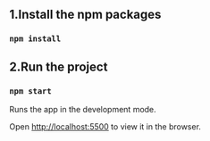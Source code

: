 ## 1.Install the npm packages

### `npm install`

## 2.Run the project

### `npm start`

Runs the app in the development mode.

Open [http://localhost:5500](http://localhost:5500) to view it in the browser.
